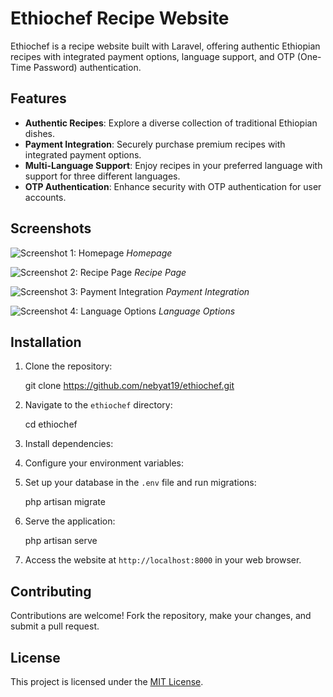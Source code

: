# Ethiochef Recipe Website

Ethiochef is a recipe website built with Laravel, offering authentic Ethiopian recipes with integrated payment options, language support, and OTP (One-Time Password) authentication.

## Features

- **Authentic Recipes**: Explore a diverse collection of traditional Ethiopian dishes.
- **Payment Integration**: Securely purchase premium recipes with integrated payment options.
- **Multi-Language Support**: Enjoy recipes in your preferred language with support for three different languages.
- **OTP Authentication**: Enhance security with OTP authentication for user accounts.

## Screenshots

![Screenshot 1: Homepage](/screenshots/Ethiochef1.jpg)
*Homepage*

![Screenshot 2: Recipe Page](/screenshots/Ethiochef2.jpg)
*Recipe Page*

![Screenshot 3: Payment Integration](/screenshots/Ethiochef3.jpg)
*Payment Integration*

![Screenshot 4: Language Options](/screenshots/Ethiochef4.jpg)
*Language Options*

## Installation

1. Clone the repository:
   
   git clone https://github.com/nebyat19/ethiochef.git

2. Navigate to the `ethiochef` directory:

   cd ethiochef

3. Install dependencies:
   
4. Configure your environment variables:

5. Set up your database in the `.env` file and run migrations:
   
   php artisan migrate

7. Serve the application:

   php artisan serve

7. Access the website at `http://localhost:8000` in your web browser.

## Contributing

Contributions are welcome! Fork the repository, make your changes, and submit a pull request.

## License

This project is licensed under the [MIT License](LICENSE).

   

